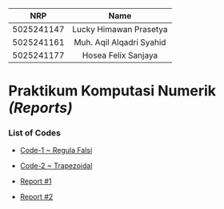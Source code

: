 |    NRP     |      Name      |
| :--------: | :------------: |
| 5025241147 | Lucky Himawan Prasetya |
| 5025241161 | Muh. Aqil Alqadri Syahid |
| 5025241177 | Hosea Felix Sanjaya |

# Praktikum Komputasi Numerik _(Reports)_

</div>

### List of Codes

- [Code-1 ~ Regula Falsi](/praktikum1.py/)

- [Code-2 ~ Trapezoidal](/praktikum2.py/)

- [Report #1](/LAPORANPRAKTIKUM1KOMNUM.pdf/)

- [Report #2](/LAPORANPRAKTIKUM2KOMNUM.pdf/)
